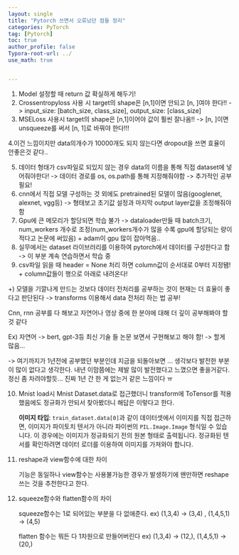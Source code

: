 ```yaml
---
layout: single
title: "Pytorch 쓰면서 오류났던 점들 정리"
categories: PyTorch
tag: [Pytorch]
toc: true
author_profile: false
Typora-root-url: ../
use_math: true


---
```


1. Model 설정할 때 return 값 확실하게 해두기!
2. Crossentropyloss 사용 시 target의 shape은 [n,1]이면 안되고 [n, ]여야 한다!! -> input_size: [batch_size, class_size], output_size: [class_size]
3. MSELoss 사용시 target의 shape은 [n,1]이어야 값이 훨씬 잘나옴!! -> [n, ]이면 unsqueeze를 써서 [n, 1]로 바꿔야 한다!!!

4.이건 느낌이지만 data의개수가 10000개도 되지 않는다면 dropout을 쓰면 효율이 안좋은것 같다..

5. 데이터 형태가 csv파일로 되있지 않는 경우 data의 이름을 통해 직접 dataset에 넣어줘야한다! -> 데이터 경로를 os, os.path를 통해 지정해줘야함 -> 추가적인 공부 필요!
6. cnn에서 직접 모델 구성하는 것 외에도 pretrained된 모델이 많음(googlenet, alexnet, vgg등) -> 형태보고 초기값 설정과 마지막 output layer값을 조정해줘야함
7. Gpu에 큰 메모리가 할당되면 학습 불가 -> dataloader만들 때 batch크기, num_workers 개수로 조정(num_workers개수가 많을 수록 gpu에 할당되는 량이 적다고 논문에 써있음) + adam이 gpu 많이 잡아먹음..
8. 실무에서는 dataset 라이브러리를 이용하여 pytorch에서 데이터를 구성한다고 함 -> 이 부분 계속 연습하면서 학습 중
9. csv파일 읽을 때 header = None 처리 하면 column값이 순서대로 0부터 지정됌! + column값들이 행으로 아래로 내려온다!

+) 모델을 기깔나게 만드는 것보다 데이터 전처리를 공부하는 것이 현재는 더 효율이 좋다고 판단된다 -> transforms 이용해서 data 전처리 하는 법 공부!



Cnn, rnn 공부를 다 해보고 자연어나 영상 중에 한 분야에 대해 더 깊이 공부해봐야 할것 같다

Ex) 자연어 -> bert, gpt-3등 최신 기술 들 논문 보면서 구현해보고 해야 함! -> 할게 많음…

-> 여기까지가 1년전에 공부했던 부분인데 지금을 되돌아보면 ... 생각보다 발전한 부분이 많이 없다고 생각한다. 내년 이맘쯤에는 제발 많이 발전했다고 느꼈으면 좋을거같다. 정신 좀 차려야할듯... 진짜 1년 간 한 게 없는거 같은 느낌이다 ㅠ



10. Mnist load시 Mnist Dataset.data로 접근했더니 transform에 ToTensor를 적용했음에도 정규화가 안되서 찾아봤더니 해답은 이렇다고 한다.

    **이미지 타입**: `train_dataset.data[0]`과 같이 데이터셋에서 이미지를 직접 접근하면, 이미지가 파이토치 텐서가 아니라 파이썬의 `PIL.Image.Image` 형식일 수 있습니다. 이 경우에는 이미지가 정규화되기 전의 원본 형태로 출력됩니다. 정규화된 텐서를 확인하려면 데이터 로더를 이용하여 이미지를 가져와야 합니다.

11. reshape과 view함수에 대한 차이

    기능은 동일하나 view함수는 사용불가능한 경우가 발생하기에 왠만하면 reshape쓰는 것을 추천한다고 한다.

12. squeeze함수와 flatten함수의 차이

    squeeze함수는 1로 되어있는 부분을 다 없애준다. ex) (1,3,4) -> (3,4) , (1,4,5,1) -> (4,5)

    flatten 함수는 뭐든 다 1차원으로 만들어버린다 ex) (1,3,4) -> (12,), (1,4,5,1) -> (20,)
